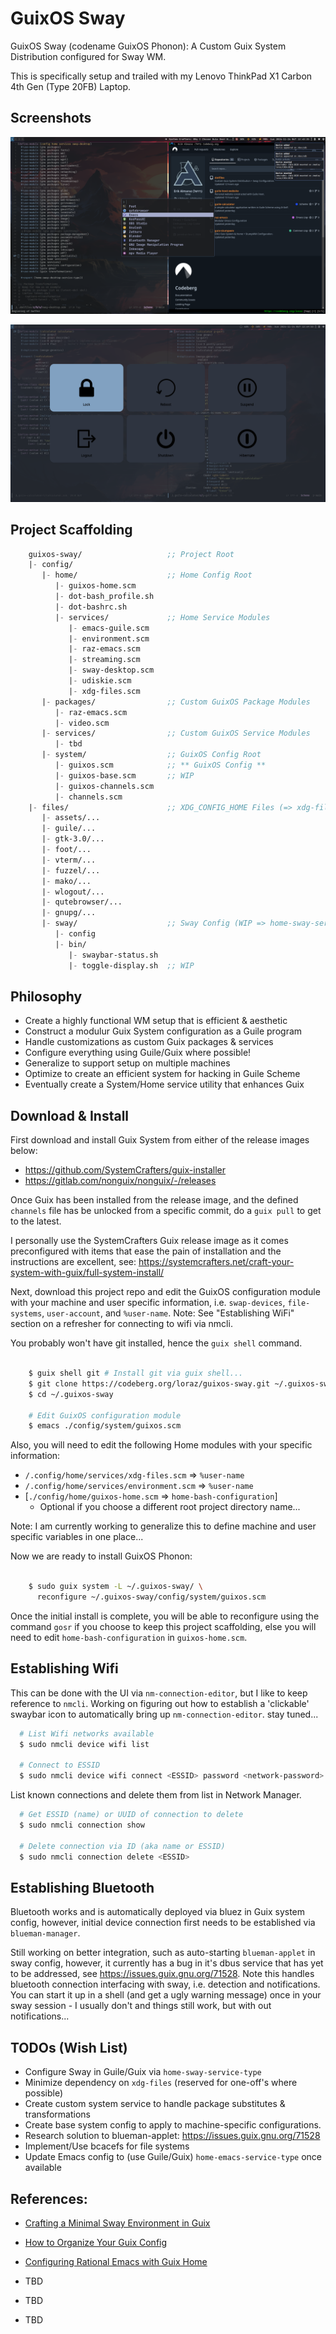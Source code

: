 # GuixOS Sway

GuixOS Sway (codename GuixOS Phonon): A Custom Guix System Distribution
configured for Sway WM.

This is specifically setup and trailed with my Lenovo ThinkPad X1 Carbon
4th Gen (Type 20FB) Laptop.


## Screenshots

![View 1](files/assets/screenshots/guix-sway-exhibit-1__2024-11-24.png)

![View 2](files/assets/screenshots/guix-sway-exhibit-2__2024-11-24.png)


## Project Scaffolding

```scm
    guixos-sway/                   ;; Project Root
    |- config/
       |- home/                    ;; Home Config Root
          |- guixos-home.scm
          |- dot-bash_profile.sh               
          |- dot-bashrc.sh
          |- services/             ;; Home Service Modules
             |- emacs-guile.scm
             |- environment.scm
             |- raz-emacs.scm
             |- streaming.scm
             |- sway-desktop.scm
             |- udiskie.scm
             |- xdg-files.scm
       |- packages/                ;; Custom GuixOS Package Modules
          |- raz-emacs.scm
          |- video.scm
       |- services/                ;; Custom GuixOS Service Modules
          |- tbd
       |- system/                  ;; GuixOS Config Root
          |- guixos.scm            ;; ** GuixOS Config **
          |- guixos-base.scm       ;; WIP
          |- guixos-channels.scm
          |- channels.scm
    |- files/                      ;; XDG_CONFIG_HOME Files (=> xdg-files.scm)
       |- assets/...
       |- guile/...
       |- gtk-3.0/...
       |- foot/...
       |- vterm/...
       |- fuzzel/...
       |- mako/...
       |- wlogout/...
       |- qutebrowser/...
       |- gnupg/...    
       |- sway/                    ;; Sway Config (WIP => home-sway-service-type)
          |- config
          |- bin/
             |- swaybar-status.sh
             |- toggle-display.sh  ;; WIP
```


## Philosophy

 - Create a highly functional WM setup that is efficient & aesthetic 
 - Construct a modulur Guix System configuration as a Guile program
 - Handle customizations as custom Guix packages & services
 - Configure everything using Guile/Guix where possible!
 - Generalize to support setup on multiple machines
 - Optimize to create an efficient system for hacking in Guile Scheme
 - Eventually create a System/Home service utility that enhances Guix   


## Download & Install

First download and install Guix System from either of the release images below:

 - https://github.com/SystemCrafters/guix-installer
 - https://gitlab.com/nonguix/nonguix/-/releases

Once Guix has been installed from the release image, and the defined `channels`
file has be unlocked from a specific commit, do a `guix pull` to get to the
latest.

I personally use the SystemCrafters Guix release image as it comes
preconfigured with items that ease the pain of installation and the
instructions are excellent, see:
https://systemcrafters.net/craft-your-system-with-guix/full-system-install/

Next, download this project repo and edit the GuixOS configuration module
with your machine and user specific information, i.e. `swap-devices`,
`file-systems`, `user-account`, and `%user-name`. Note: See
"Establishing WiFi" section on a refresher for connecting to wifi via nmcli.

You probably won't have git installed, hence the `guix shell` command.

```bash

    $ guix shell git # Install git via guix shell...
    $ git clone https://codeberg.org/loraz/guixos-sway.git ~/.guixos-sway
    $ cd ~/.guixos-sway
    
    # Edit GuixOS configuration module
    $ emacs ./config/system/guixos.scm

```

Also, you will need to edit the following Home modules with your specific
information:

  - `/.config/home/services/xdg-files.scm` => `%user-name`
  - `/.config/home/services/environment.scm` => `%user-name`
  - [`./config/home/guixos-home.scm` => `home-bash-configuration`] 
    - Optional if you choose a different root project directory name...

Note: I am currently working to generalize this to define machine and user
specific variables in one place...

Now we are ready to install GuixOS Phonon:

```bash

    $ sudo guix system -L ~/.guixos-sway/ \
      reconfigure ~/.guixos-sway/config/system/guixos.scm

```

Once the initial install is complete, you will be able to reconfigure using
the command `gosr` if you choose to keep this project scaffolding, else you
will need to edit `home-bash-configuration` in `guixos-home.scm`.


## Establishing Wifi

This can be done with the UI via `nm-connection-editor`, but I like to keep
reference to `nmcli`. Working on figuring out how to establish a 'clickable'
swaybar icon to automatically bring up `nm-connection-editor`. stay tuned...

```bash
  # List Wifi networks available
  $ sudo nmcli device wifi list

  # Connect to ESSID
  $ sudo nmcli device wifi connect <ESSID> password <network-password>
```

List known connections and delete them from list in Network Manager.

```bash
  # Get ESSID (name) or UUID of connection to delete
  $ sudo nmcli connection show

  # Delete connection via ID (aka name or ESSID)
  $ sudo nmcli connection delete <ESSID>
```


## Establishing Bluetooth

Bluetooth works and is automatically deployed via bluez in Guix system config,
however, initial device connection first needs to be established via
`blueman-manager`.

Still working on better integration, such as auto-starting `blueman-applet`
in sway config, however, it currently has a bug in it's dbus service that has
yet to be addressed, see https://issues.guix.gnu.org/71528. Note this handles
bluetooth connection interfacing with sway, i.e. detection and notifications.
You can start it up in a shell (and get a ugly warning message) once in
your sway session - I usually don't and things still work, but with out
notifications...

## TODOs (Wish List)

 - Configure Sway in Guile/Guix via `home-sway-service-type`
 - Minimize dependency on `xdg-files` (reserved for one-off's where possible)
 - Create custom system service to handle package substitutes & transformations
 - Create base system config to apply to machine-specific configurations. 
 - Research solution to blueman-applet: https://issues.guix.gnu.org/71528
 - Implement/Use bcacefs for file systems
 - Update Emacs config to (use Guile/Guix) `home-emacs-service-type` once available

   
## References:

  - [Crafting a Minimal Sway Environment in Guix](https://systemcrafters.net/live-streams/september-27-2024/)
  - [How to Organize Your Guix Config](https://systemcrafters.net/craft-your-system-with-guix/how-to-organize-your-config/)

  - [Configuring Rational Emacs with Guix Home](https://systemcrafters.net/live-streams/july-8-2022/)
  - TBD
  - TBD
  - TBD
